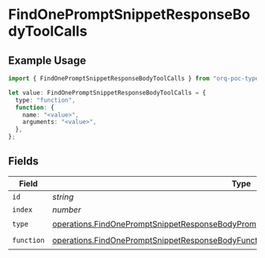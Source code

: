 # FindOnePromptSnippetResponseBodyToolCalls

## Example Usage

```typescript
import { FindOnePromptSnippetResponseBodyToolCalls } from "orq-poc-typescript-multi-env-version/models/operations";

let value: FindOnePromptSnippetResponseBodyToolCalls = {
  type: "function",
  function: {
    name: "<value>",
    arguments: "<value>",
  },
};
```

## Fields

| Field                                                                                                                                                                                              | Type                                                                                                                                                                                               | Required                                                                                                                                                                                           | Description                                                                                                                                                                                        |
| -------------------------------------------------------------------------------------------------------------------------------------------------------------------------------------------------- | -------------------------------------------------------------------------------------------------------------------------------------------------------------------------------------------------- | -------------------------------------------------------------------------------------------------------------------------------------------------------------------------------------------------- | -------------------------------------------------------------------------------------------------------------------------------------------------------------------------------------------------- |
| `id`                                                                                                                                                                                               | *string*                                                                                                                                                                                           | :heavy_minus_sign:                                                                                                                                                                                 | N/A                                                                                                                                                                                                |
| `index`                                                                                                                                                                                            | *number*                                                                                                                                                                                           | :heavy_minus_sign:                                                                                                                                                                                 | N/A                                                                                                                                                                                                |
| `type`                                                                                                                                                                                             | [operations.FindOnePromptSnippetResponseBodyPromptSnippetsResponse200ApplicationJSONType](../../models/operations/findonepromptsnippetresponsebodypromptsnippetsresponse200applicationjsontype.md) | :heavy_check_mark:                                                                                                                                                                                 | N/A                                                                                                                                                                                                |
| `function`                                                                                                                                                                                         | [operations.FindOnePromptSnippetResponseBodyFunction](../../models/operations/findonepromptsnippetresponsebodyfunction.md)                                                                         | :heavy_check_mark:                                                                                                                                                                                 | N/A                                                                                                                                                                                                |